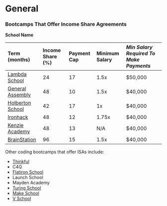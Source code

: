 # General



### Bootcamps That Offer Income Share Agreements

  
  
**School Name**

| **Term \(months\)** | **Income Share \(%\)** | **Payment Cap** | **Minimum Salary** | _Min Salary Required To Make Payments_ |
| :--- | :--- | :--- | :--- | :--- |
| [Lambda School](https://bootcamprankings.com/listings/lambda-school) | 24 | 17 | 1.5x | $50,000 |
| [General Assembly](https://bootcamprankings.com/listings/general-assembly) | 48 | 10 | 1.5x | $40,000 |
| [Holberton School](https://bootcamprankings.com/listings/holberton) | 42 | 17 | 1x | $40,000 |
| [Ironhack](https://bootcamprankings.com/listings/ironhack) | 48 | 12 | 1.75x | $40,000 |
| [Kenzie Academy](https://bootcamprankings.com/listings/kenzie-academy) | 48 | 13 | N/A | $40,000 |
| [BrainStation](https://bootcamprankings.com/listings/brainstation) | 96 | 15 | 1.5x | $40,000 |









Other coding bootcamps that offer ISAs include:  
  


* [Thinkful](https://bootcamprankings.com/listings/thinkful)
* C4Q
* [Flatiron School](https://bootcamprankings.com/listings/flatiron-school)
* Launch School
* Mayden Academy
* [Turing School](https://bootcamprankings.com/listings/turing-school-of-software-and-design)
* [Make School](https://bootcamprankings.com/listings/make-school)
* [V School](https://bootcamprankings.com/listings/v-school)

